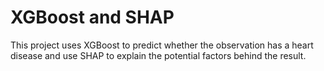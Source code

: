 # XGBoost and SHAP
This project uses XGBoost to predict whether the observation has a heart disease and use SHAP to explain the potential factors behind the result.

